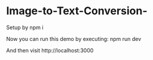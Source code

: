 # Image-to-Text-Conversion-
Setup by
npm i

Now you can run this demo by executing:
npm run dev

And then visit http://localhost:3000

